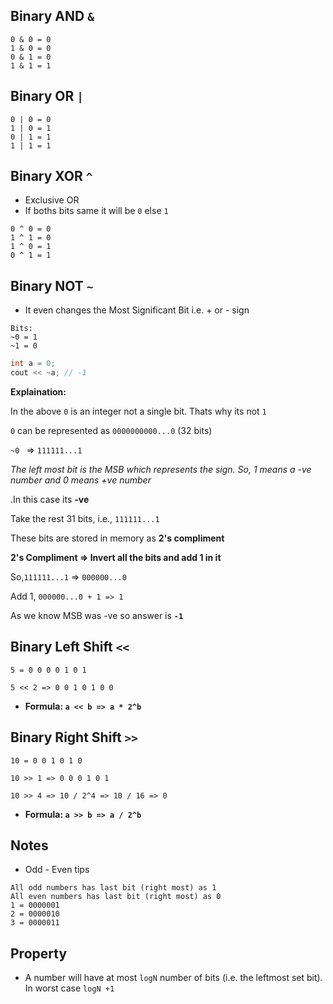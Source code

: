 ## Binary AND `&`

```
0 & 0 = 0
1 & 0 = 0
0 & 1 = 0
1 & 1 = 1
```

## Binary OR `|`

```
0 | 0 = 0
1 | 0 = 1
0 | 1 = 1
1 | 1 = 1
```

## Binary XOR `^`

- Exclusive OR
- If boths bits same it will be `0` else `1`

```
0 ^ 0 = 0
1 ^ 1 = 0
1 ^ 0 = 1
0 ^ 1 = 1
```

## Binary NOT `~`

- It even changes the Most Significant Bit i.e. + or - sign

```
Bits:
~0 = 1
~1 = 0
```

```cpp
int a = 0;
cout << ~a; // -1
```

**Explaination:**

In the above `0` is an integer not a single bit. Thats why its not `1`

`0` can be represented as `0000000000...0` (32 bits)

`~0 ` => `111111...1`

_The left most bit is the MSB which represents the sign. So, 1 means a -ve number and 0 means +ve number_

.In this case its **-ve**

Take the rest 31 bits, i.e., `111111...1`

These bits are stored in memory as **2's compliment**

**2's Compliment => Invert all the bits and add 1 in it**

So,`111111...1` => `000000...0`

Add 1, `000000...0 + 1 => 1`

As we know MSB was -ve so answer is **`-1`**

## Binary Left Shift `<<`

```
5 = 0 0 0 0 1 0 1

5 << 2 => 0 0 1 0 1 0 0

```

- **Formula: `a << b => a * 2^b`**

## Binary Right Shift `>>`

```
10 = 0 0 1 0 1 0

10 >> 1 => 0 0 0 1 0 1

10 >> 4 => 10 / 2^4 => 10 / 16 => 0
```

- **Formula: `a >> b => a / 2^b`**

## Notes

- Odd - Even tips

```
All odd numbers has last bit (right most) as 1
All even numbers has last bit (right most) as 0
1 = 0000001
2 = 0000010
3 = 0000011
```


## Property

- A number will have at most `logN` number of bits (i.e. the leftmost set bit). In worst case `logN +1`